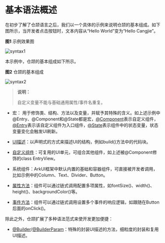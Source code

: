# 基本语法概述

在初步了解了仓颉语言之后，我们以一个具体的示例来说明仓颉的基本组成。如下图所示，当开发者点击按钮时，文本内容从“Hello World”变为“Hello Cangjie”。

**图1** 示例效果图

![syntax1](./figures/basic_syntax_1.gif)

本示例中，仓颉的基本组成如下所示。

**图2** 仓颉的基本组成

![syntax2](./figures/basic_syntax_2.png)

> **说明：**
>
> 自定义变量不能与基础通用属性/事件名重复。

- 宏： 用于修饰类、结构、方法以及变量，并赋予其特殊的含义。如上述示例中@Entry、@Component和@State都是宏，[@Component](./cj-create-custom-components.md#component)表示自定义组件，[@Entry](./cj-create-custom-components.md#entry)表示该自定义组件为入口组件，[@State](../state_management/cj-macro-state.md)表示组件中的状态变量，状态变量变化会触发UI刷新。

- [UI描述](./cj-declarative-ui-description.md)：以声明式的方式来描述UI的结构，例如build()方法中的代码块。

- [自定义组件](./cj-create-custom-components.md)：可复用的UI单元，可组合其他组件，如上述被@Component修饰的class EntryView。

- 系统组件：ArkUI框架中默认内置的基础和容器组件，可直接被开发者调用，比如示例中的Column、Text、Divider、Button。

- [属性方法](../../../../reference/source_zh_cn/arkui-cj/cj-universal-attributes.md)：组件可以通过链式调用配置多项属性，如fontSize()、width()、height()、backgroundColor()等。

- [事件方法](../../../../reference/source_zh_cn/arkui-cj/cj-universal-events.md)：组件可以通过链式调用设置多个事件的响应逻辑，如跟随在Button后面的onClick()。

除此之外，仓颉扩展了多种语法范式来使开发更加便捷：

- [@Builder](./cj-macro-builder.md)/[@BuilderParam](./cj-macro-builderparam.md)：特殊的封装UI描述的方法，细粒度的封装和复用UI描述。
